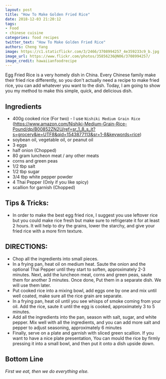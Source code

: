 ```yaml
---
layout: post
title: "How To Make Golden Fried Rice"
date: 2018-12-03 21:20:12
tags:
- Food
- chinese cuisine
categories: food recipes
twitter_text: "How To Make Golden Fried Rice"
authors: Cheng Yang
image: https://c1.staticflickr.com/3/2466/3708994257_4e359233c9_b.jpg
image_url: https://www.flickr.com/photos/35856236@N06/3708994257/
image_credit: hawaiianfoodrecipe
---
```


Egg Fried Rice is a very homely dish in China. Every Chinese family make their fried rice differently, so you don't actually need a recipe to make fried rice, you can add whatever you want to the dish. Today, I am going to show you my method to make this simple, quick, and delicious dish.

## Ingredients
- 400g cooked rice (For two) - I use `Nishiki Medium Grain Rice` (https://www.amazon.com/Nishiki-Medium-Grain-Rice-Pound/dp/B00852ZN2U/ref=sr_1_8_s_it?s=grocery&ie=UTF8&qid=1543877113&sr=1-8&keywords=rice)
- soybean oil, vegetable oil, or peanut oil
- 3 eggs
- half onion (Chopped)
- 80 gram luncheon meat / any other meats
- corns and green peas
- 1/2 tbp salt
- 1/2 tbp sugar
- 3/4 tbp white pepper powder
- 4 Thai Pepper (Only if you like spicy)
- scallion for garnish (Chopped)


## Tips & Tricks:
- In order to make the best egg fried rice, I suggest you use leftover rice but you could make rice fresh but make sure to refrigerate it for at least 2 hours. It will help to dry the grains, lower the starchy, and give your fried rice with a more firm texture.
## DIRECTIONS:
- Chop all the ingredients into small pieces.
- In a frying pan, heat oil on medium heat. Saute the onion and the optional Thai Pepper until they start to soften, approximately 2-3 minutes. Next, add the luncheon meat, corns and green peas, saute them for another 3 minutes. Once done, Put them in a separate dish. We will use them later.
- Put cooked rice into a mixing bowl, add eggs one by one and mix until well coated, make sure all the rice grain are separate.
- In a frying pan, heat oil until you see whisps of smoke coming from your oil. Add the rice, saute it until the egg is cooked, approximately 3 to 5 minutes.
- Add all the ingredients into the pan, season with salt, sugar, and white pepper. Mix well with all the ingredients, and you can add more salt and pepper to adjust seasoning, approximately 6 minutes
- Finally, serve on a plate and garnish with sliced green scallion. If you want to have a nice plate presentation, You can mould the rice by firmly pressing it into a small bowl, and then put it onto a dish upside down.

## Bottom Line

*First we eat, then we do everything else.*
